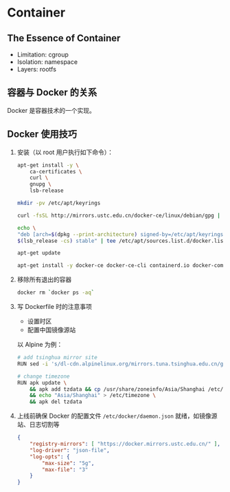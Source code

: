 # Container

## The Essence of Container

- Limitation:   cgroup
- Isolation:    namespace
- Layers:       rootfs

## 容器与 Docker 的关系

Docker 是容器技术的一个实现。

## Docker 使用技巧

1. 安装（以 root 用户执行如下命令）：

    ```bash
    apt-get install -y \
        ca-certificates \
        curl \
        gnupg \
        lsb-release

    mkdir -pv /etc/apt/keyrings

    curl -fsSL http://mirrors.ustc.edu.cn/docker-ce/linux/debian/gpg | gpg --dearmor -o /etc/apt/keyrings/docker.gpg

    echo \
    "deb [arch=$(dpkg --print-architecture) signed-by=/etc/apt/keyrings/docker.gpg] http://mirrors.ustc.edu.cn/docker-ce/linux/debian \
    $(lsb_release -cs) stable" | tee /etc/apt/sources.list.d/docker.list > /dev/null

    apt-get update

    apt-get install -y docker-ce docker-ce-cli containerd.io docker-compose-plugin
    ```

1. 移除所有退出的容器

    ```bash
    docker rm `docker ps -aq`
    ```

1. 写 Dockerfile 时的注意事项
    - 设置时区
    - 配置中国镜像源站

    以 Alpine 为例：

    ```bash
    # add tsinghua mirror site
    RUN sed -i 's/dl-cdn.alpinelinux.org/mirrors.tuna.tsinghua.edu.cn/g' /etc/apk/repositories

    # change timezone
    RUN apk update \
        && apk add tzdata && cp /usr/share/zoneinfo/Asia/Shanghai /etc/localtime \
        && echo "Asia/Shanghai" > /etc/timezone \
        && apk del tzdata
    ```

1. 上线前确保 Docker 的配置文件 `/etc/docker/daemon.json` 就绪，如镜像源站、日志切割等

    ```json
    {
        "registry-mirrors": [ "https://docker.mirrors.ustc.edu.cn/" ],
        "log-driver": "json-file",
        "log-opts": {
            "max-size": "5g",
            "max-file": "3"
        }
    }
    ```
